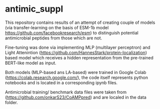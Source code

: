 # antimic_suppl

This repository contains results of an attempt of creating couple of models (via transfer-learning on the basis of
ESM-1b model https://github.com/facebookresearch/esm) to distinguish potential antimicrobial peptides from those which are not.

Fine-tuning was done via implementing MLP (multilayer perceptron) and Light Attenintion (https://github.com/HannesStark/protein-localization) based model which receives 
a hidden representation from the pre-trained BERT-like model as input. 

Both models (MLP-based ans LA-based) were trained in Google Colab (https://colab.research.google.com/), the code itself represents python notebooks 
and is located in a corresponding ipynb files. 

Antimicrobial training/ benchmark data files were taken from (https://github.com/onkarS23/CoAMPpred) and are localed in the data folder. 
